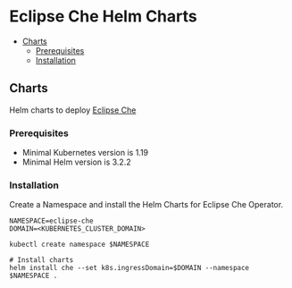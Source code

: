 # Eclipse Che Helm Charts

- [Charts](#charts)
  - [Prerequisites](#prerequisites)
  - [Installation](#installation)


## Charts

Helm charts to deploy [Eclipse Che](https://www.eclipse.org/che/)

### Prerequisites

* Minimal Kubernetes version is 1.19
* Minimal Helm version is 3.2.2

### Installation

Create a Namespace and install the Helm Charts for Eclipse Che Operator.

```
NAMESPACE=eclipse-che
DOMAIN=<KUBERNETES_CLUSTER_DOMAIN>

kubectl create namespace $NAMESPACE

# Install charts
helm install che --set k8s.ingressDomain=$DOMAIN --namespace $NAMESPACE .
```
